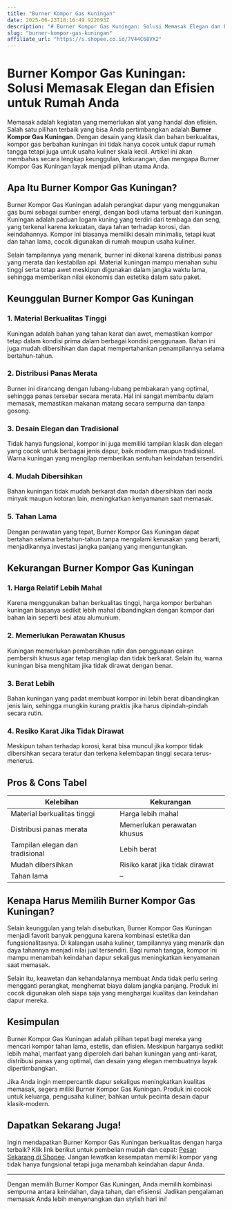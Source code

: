```yaml
---
title: "Burner Kompor Gas Kuningan"
date: 2025-06-23T18:16:49.922093Z
description: "# Burner Kompor Gas Kuningan: Solusi Memasak Elegan dan Efisien untuk Rumah Anda..."
slug: "burner-kompor-gas-kuningan"
affiliate_url: "https://s.shopee.co.id/7V44C68VX2"
---
```

# Burner Kompor Gas Kuningan: Solusi Memasak Elegan dan Efisien untuk Rumah Anda

Memasak adalah kegiatan yang memerlukan alat yang handal dan efisien. Salah satu pilihan terbaik yang bisa Anda pertimbangkan adalah **Burner Kompor Gas Kuningan**. Dengan desain yang klasik dan bahan berkualitas, kompor gas berbahan kuningan ini tidak hanya cocok untuk dapur rumah tangga tetapi juga untuk usaha kuliner skala kecil. Artikel ini akan membahas secara lengkap keunggulan, kekurangan, dan mengapa Burner Kompor Gas Kuningan layak menjadi pilihan utama Anda.

## Apa Itu Burner Kompor Gas Kuningan?

Burner Kompor Gas Kuningan adalah perangkat dapur yang menggunakan gas bumi sebagai sumber energi, dengan bodi utama terbuat dari kuningan. Kuningan adalah paduan logam kuning yang terdiri dari tembaga dan seng, yang terkenal karena kekuatan, daya tahan terhadap korosi, dan keindahannya. Kompor ini biasanya memiliki desain minimalis, tetapi kuat dan tahan lama, cocok digunakan di rumah maupun usaha kuliner.

Selain tampilannya yang menarik, burner ini dikenal karena distribusi panas yang merata dan kestabilan api. Material kuningan mampu menahan suhu tinggi serta tetap awet meskipun digunakan dalam jangka waktu lama, sehingga memberikan nilai ekonomis dan estetika dalam satu paket.

## Keunggulan Burner Kompor Gas Kuningan

### 1. Material Berkualitas Tinggi
Kuningan adalah bahan yang tahan karat dan awet, memastikan kompor tetap dalam kondisi prima dalam berbagai kondisi penggunaan. Bahan ini juga mudah dibersihkan dan dapat mempertahankan penampilannya selama bertahun-tahun.

### 2. Distribusi Panas Merata
Burner ini dirancang dengan lubang-lubang pembakaran yang optimal, sehingga panas tersebar secara merata. Hal ini sangat membantu dalam memasak, memastikan makanan matang secara sempurna dan tanpa gosong.

### 3. Desain Elegan dan Tradisional
Tidak hanya fungsional, kompor ini juga memiliki tampilan klasik dan elegan yang cocok untuk berbagai jenis dapur, baik modern maupun tradisional. Warna kuningan yang mengilap memberikan sentuhan keindahan tersendiri.

### 4. Mudah Dibersihkan
Bahan kuningan tidak mudah berkarat dan mudah dibersihkan dari noda minyak maupun kotoran lain, meningkatkan kenyamanan saat memasak.

### 5. Tahan Lama
Dengan perawatan yang tepat, Burner Kompor Gas Kuningan dapat bertahan selama bertahun-tahun tanpa mengalami kerusakan yang berarti, menjadikannya investasi jangka panjang yang menguntungkan.

## Kekurangan Burner Kompor Gas Kuningan

### 1. Harga Relatif Lebih Mahal
Karena menggunakan bahan berkualitas tinggi, harga kompor berbahan kuningan biasanya sedikit lebih mahal dibandingkan dengan kompor dari bahan lain seperti besi atau alumunium.

### 2. Memerlukan Perawatan Khusus
Kuningan memerlukan pembersihan rutin dan penggunaan cairan pembersih khusus agar tetap mengilap dan tidak berkarat. Selain itu, warna kuningan bisa menghitam jika tidak dirawat dengan benar.

### 3. Berat Lebih
Bahan kuningan yang padat membuat kompor ini lebih berat dibandingkan jenis lain, sehingga mungkin kurang praktis jika harus dipindah-pindah secara rutin.

### 4. Resiko Karat Jika Tidak Dirawat
Meskipun tahan terhadap korosi, karat bisa muncul jika kompor tidak dibersihkan secara teratur dan terkena kelembapan tinggi secara terus-menerus.

## Pros & Cons Tabel

| Kelebihan                         | Kekurangan                     |
|-----------------------------------|--------------------------------|
| Material berkualitas tinggi      | Harga lebih mahal             |
| Distribusi panas merata          | Memerlukan perawatan khusus  |
| Tampilan elegan dan tradisional | Lebih berat                    |
| Mudah dibersihkan                | Risiko karat jika tidak dirawat |
| Tahan lama                        | –                              |

## Kenapa Harus Memilih Burner Kompor Gas Kuningan?

Selain keunggulan yang telah disebutkan, Burner Kompor Gas Kuningan menjadi favorit banyak pengguna karena kombinasi estetika dan fungsionalitasnya. Di kalangan usaha kuliner, tampilannya yang menarik dan daya tahannya menjadi nilai jual tersendiri. Bagi rumah tangga, kompor ini mampu menambah keindahan dapur sekaligus meningkatkan kenyamanan saat memasak.

Selain itu, keawetan dan kehandalannya membuat Anda tidak perlu sering mengganti perangkat, menghemat biaya dalam jangka panjang. Produk ini cocok digunakan oleh siapa saja yang menghargai kualitas dan keindahan dapur mereka.

## Kesimpulan

Burner Kompor Gas Kuningan adalah pilihan tepat bagi mereka yang mencari kompor tahan lama, estetis, dan efisien. Meskipun harganya sedikit lebih mahal, manfaat yang diperoleh dari bahan kuningan yang anti-karat, distribusi panas yang optimal, dan desain yang elegan membuatnya layak dipertimbangkan.

Jika Anda ingin mempercantik dapur sekaligus meningkatkan kualitas memasak, segera miliki Burner Kompor Gas Kuningan. Produk ini cocok untuk keluarga, pengusaha kuliner, bahkan untuk pecinta desain dapur klasik-modern.

## Dapatkan Sekarang Juga!

Ingin mendapatkan Burner Kompor Gas Kuningan berkualitas dengan harga terbaik? Klik link berikut untuk pembelian mudah dan cepat: [Pesan Sekarang di Shopee](https://s.shopee.co.id/7V44C68VX2). Jangan lewatkan kesempatan memiliki kompor yang tidak hanya fungsional tetapi juga menambah keindahan dapur Anda.

---

Dengan memilih Burner Kompor Gas Kuningan, Anda memilih kombinasi sempurna antara keindahan, daya tahan, dan efisiensi. Jadikan pengalaman memasak Anda lebih menyenangkan dan stylish hari ini!